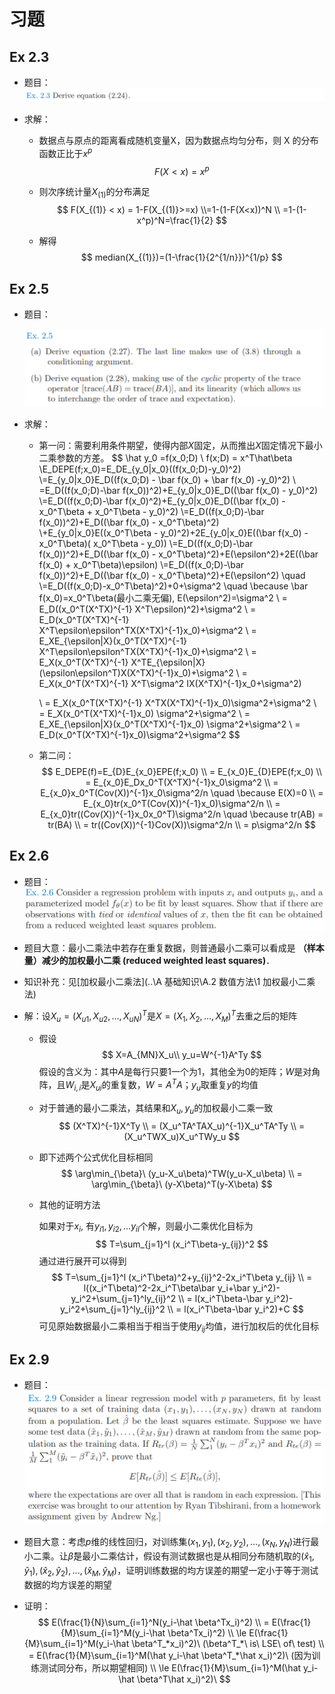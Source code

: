 # 习题
## Ex 2.3

* 题目：![1613839604709](assets/1613839604709.png)

* 求解：

  * 数据点与原点的距离看成随机变量X，因为数据点均匀分布，则 X 的分布函数正比于$x^p$
    $$
    F(X<x)=x^p
    $$

  * 则次序统计量$X_{(1)}$的分布满足
    $$
    F(X_{(1)} < x) = 1-F(X_{(1)}>=x)
    \\=1-(1-F(X<x))^N
    \\ =1-(1-x^p)^N=\frac{1}{2}
    $$

  * 解得
    $$
    median(X_{(1)})=(1-\frac{1}{2^{1/n}})^{1/p}
    $$



## Ex 2.5

* 题目：

  ![1613839708096](assets/1613839708096.png)

* 求解：

  * 第一问：需要利用条件期望，使得内部$X​$固定，从而推出$X​$固定情况下最小二乘参数的方差。
    $$
    \hat y_0 =f(x_0;D)
    \\ f(x;D) = x^T\hat\beta
    \\E_DEPE(f;x_0)=E_DE_{y_0|x_0}((f(x_0;D)-y_0)^2)
    \\=E_{y_0|x_0}E_D((f(x_0;D) - \bar f(x_0) + \bar f(x_0) -y_0)^2) 
    \\ =E_D((f(x_0;D)-\bar f(x_0))^2)+E_{y_0|x_0}E_D((\bar f(x_0) - y_0)^2)
    \\=E_D((f(x_0;D)-\bar f(x_0)^2)+E_{y_0|x_0}E_D((\bar f(x_0) - x_0^T\beta + x_0^T\beta - y_0)^2)
    \\=E_D((f(x_0;D)-\bar f(x_0))^2)+E_D((\bar f(x_0) -  x_0^T\beta)^2)
    \\+E_{y_0|x_0}E((x_0^T\beta - y_0)^2)+2E_{y_0|x_0}E((\bar f(x_0) -  x_0^T\beta)( x_0^T\beta - y_0))
    \\=E_D((f(x_0;D)-\bar f(x_0))^2)+E_D((\bar f(x_0) -  x_0^T\beta)^2)+E(\epsilon^2)+2E((\bar f(x_0) +  x_0^T\beta)\epsilon)
    \\=E_D((f(x_0;D)-\bar f(x_0))^2)+E_D((\bar f(x_0) -  x_0^T\beta)^2)+E(\epsilon^2) \quad 
    \\=E_D((f(x_0;D)-x_0^T\beta)^2)+0+\sigma^2 \quad \because \bar f(x_0)=x_0^T\beta(最小二乘无偏), E(\epsilon^2)=\sigma^2 
    \\ = E_D((x_0^T(X^TX)^{-1} X^T\epsilon)^2)+\sigma^2
    \\ = E_D(x_0^T(X^TX)^{-1} X^T\epsilon\epsilon^TX(X^TX)^{-1}x_0)+\sigma^2
    \\ = E_XE_{\epsilon|X}(x_0^T(X^TX)^{-1} X^T\epsilon\epsilon^TX(X^TX)^{-1}x_0)+\sigma^2
    \\ = E_X(x_0^T(X^TX)^{-1} X^TE_{\epsilon|X}(\epsilon\epsilon^T)X(X^TX)^{-1}x_0)+\sigma^2 
    \\ = E_X(x_0^T(X^TX)^{-1} X^T\sigma^2 IX(X^TX)^{-1}x_0+\sigma^2)
    
    \\ = E_X(x_0^T(X^TX)^{-1} X^TX(X^TX)^{-1}x_0)\sigma^2+\sigma^2
    \\ = E_X(x_0^T(X^TX)^{-1}x_0) \sigma^2+\sigma^2
    \\ = E_XE_{\epsilon|X}(x_0^T(X^TX)^{-1}x_0) \sigma^2+\sigma^2
    \\ = E_D(x_0^T(X^TX)^{-1}x_0)\sigma^2+\sigma^2
    $$

  * 第二问：
    $$
    E_DEPE(f)=E_{D}E_{x_0}EPE(f;x_0)
    \\ = E_{x_0}E_{D}EPE(f;x_0)
    \\ = E_{x_0}E_Dx_0^T(X^TX)^{-1}x_0\sigma^2  
    \\ = E_{x_0}x_0^T(Cov(X))^{-1}x_0\sigma^2/n \quad \because E(X)=0
    \\ = E_{x_0}tr(x_0^T(Cov(X))^{-1}x_0)\sigma^2/n
    \\ = E_{x_0}tr((Cov(X))^{-1}x_0x_0^T)\sigma^2/n \quad \because tr(AB) = tr(BA)
    \\ = tr((Cov(X))^{-1}Cov(X))\sigma^2/n
    \\ = p\sigma^2/n
    $$
    

## Ex 2.6

- 题目：![1610701007864](./assets/1610701007864.png)

- 题目大意：最小二乘法中若存在重复数据，则普通最小二乘可以看成是 **（样本量）减少的加权最小二乘 (reduced weighted least squares)**．

- 知识补充：见[加权最小二乘法](..\A 基础知识\A.2 数值方法\1 加权最小二乘法)

- 解：设$X_u=(X_{u1}, X_{u2},\dots,X_{uN})^T$是$X=(X_{1}, X_{2},\dots,X_{M})^T$去重之后的矩阵

  - 假设
    $$
    X=A_{MN}X_u\\
    y_u=W^{-1}A^Ty
    $$
    假设的含义为：其中$A$是每行只要1一个为1，其他全为0的矩阵；$W$是对角阵，且$W_{i,i}$是$X_{ui}$的重复数，$W=A^TA$；$y_u$取重复$y$的均值

  - 对于普通的最小二乘法，其结果和$X_u,y_u$的加权最小二乘一致
    $$
    (X^TX)^{-1}X^Ty
    \\ = (X_u^TA^TAX_u)^{-1}X_u^TA^Ty
    \\ = (X_u^TWX_u)X_u^TWy_u
    $$

  - 即下述两个公式优化目标相同
    $$
    \arg\min_{\beta}\ (y_u-X_u\beta)^TW(y_u-X_u\beta)
    \\ = \arg\min_{\beta}\ (y-X\beta)^T(y-X\beta)
    $$

  - 其他的证明方法

    如果对于$x_i$, 有$y_{i1},y_{i2},\dots y_{il}$个解，则最小二乘优化目标为
    $$
    T=\sum_{j=1}^l (x_i^T\beta-y_{ij})^2
    $$
    通过进行展开可以得到
    $$
    T=\sum_{j=1}^l (x_i^T\beta)^2+y_{ij}^2-2x_i^T\beta y_{ij}
    \\ = l((x_i^T\beta)^2-2x_i^T\beta\bar y_i+\bar y_i^2)-y_i^2+\sum_{j=1}^ly_{ij}^2
    \\ = l(x_i^T\beta-\bar y_i^2)-y_i^2+\sum_{j=1}^ly_{ij}^2
    \\ = l(x_i^T\beta-\bar y_i^2)+C
    $$
    可见原始数据最小二乘相当于相当于使用$y_{ij}$均值，进行加权后的优化目标

  

## Ex 2.9

* 题目：![1613842742062](assets/1613842742062.png)

* 题目大意：考虑$p$维的线性回归，对训练集$(x_1,y_1),(x_2,y_2),...,(x_N,y_N)$进行最小二乘。让$\hat \beta$是最小二乘估计，假设有测试数据也是从相同分布随机取的$(\hat x_1, \hat y_1),(\hat x_2, \hat y_2),...,(\hat x_M, \hat y_M)$，证明训练数据的均方误差的期望一定小于等于测试数据的均方误差的期望

* 证明：
  $$
  E(\frac{1}{N}\sum_{i=1}^N(y_i-\hat \beta^Tx_i)^2)
  \\ = E(\frac{1}{M}\sum_{i=1}^M(y_i-\hat \beta^Tx_i)^2)
  \\ \le E(\frac{1}{M}\sum_{i=1}^M(y_i-\hat \beta^T_*x_i)^2)\ (\beta^T_*\ is\ LSE\ of\ test) 
  \\ = E(\frac{1}{M}\sum_{i=1}^M(\hat y_i-\hat \beta^T_*\hat x_i)^2)\ (因为训练测试同分布，所以期望相同)
  \\ \le E(\frac{1}{M}\sum_{i=1}^M(\hat y_i-\hat \beta^T\hat x_i)^2)\
  $$
  
